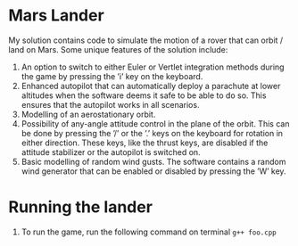 # Mars Lander
My solution contains code to simulate the motion of a rover that can orbit / land on Mars. Some unique features of the solution include:
1. An option to switch to either Euler or Vertlet integration methods during the game by pressing the ’i’ key on the keyboard.
2. Enhanced autopilot that can automatically deploy a parachute at lower altitudes when the software deems it safe to be able to do so. This ensures that the autopilot works in all scenarios.
3. Modelling of an aerostationary orbit.
4. Possibility of any-angle attitude control in the plane of the orbit. This can be done by pressing the ’/’ or the ’.’ keys on the keyboard for rotation in either direction. These keys, like the thrust keys, are disabled if the attitude stabilizer or the autopilot is switched on.
5. Basic modelling of random wind gusts. The software contains a random wind generator that can be enabled or disabled by pressing the ’W’ key.

# Running the lander
1) To run the game, run the following command on terminal
``
g++ foo.cpp
``
